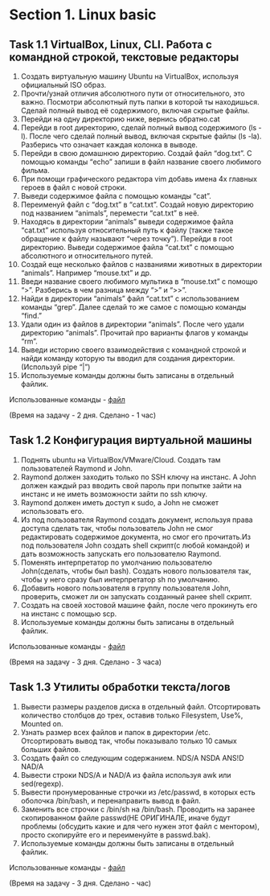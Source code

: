 # Section 1. Linux basic

## Task 1.1 VirtualBox, Linux, CLI. Работа с командной строкой, текстовые редакторы

1. Создать виртуальную машину Ubuntu на VirtualBox, используя официальный ISO образ.
1. Прочти/узнай отличия абсолютного пути от относительного, это важно. Посмотри абсолютный путь папки в которой ты находишься. Сделай полный вывод её содержимого, включая скрытые файлы.
1. Перейди на одну директорию ниже, вернись обратно.cat
1. Перейди в root директорию, сделай полный вывод содержимого (ls -l). После чего сделай полный вывод, включая скрытые файлы (ls -la). Разберись что означает каждая колонка в выводе.
1. Перейди в свою домашнюю директорию. Создай файл “dog.txt”. С помощью команды “echo” запиши в файл название своего любимого фильма. 
1. При помощи графического редактора vim добавь имена 4х главных героев в файл с новой строки.
1. Выведи содержимое файла с помощью команды “cat”.
1. Переименуй файл с “dog.txt” в “cat.txt”. Создай новую директорию под названием “animals”, перемести “cat.txt” в неё.
1. Находясь в директории “animals” выведи содержимое файла “cat.txt” используя относительный путь к файлу (также такое обращение к файлу называют “через точку”). Перейди в root директорию. Выведи содержимое файла “cat.txt” с помощью абсолютного и относительного путей.
1. Создай еще несколько файлов с названиями животных в директории “animals”. Например “mouse.txt” и др.
1. Введи название своего любимого мультика в “mouse.txt” с помощю “>”. Разберись в чем разница между “>” и “>>”.
1. Найди в директории “animals” файл “cat.txt” с использованием команды “grep”. Далее сделай то же самое с помощью команды “find.”
1. Удали один из файлов в директории  “animals”. После чего удали директорию “animals”. Прочитай про варианты флагов у команды “rm”.
1. Выведи историю своего взаимодействия с командной строкой и найди команду которую ты вводил для создания директории. (Используй pipe “|”)
1. Используемые команды должны быть записаны в отдельный файлик.

Использованные команды - [файл](https://github.com/olya-yurchenko/Innowise_DevOps_Internship/blob/main/Section%201.%20Linux%20basic/Task%201.1/Commands.txt)

(Время на задачу - 2 дня. Сделано - 1 час)

## Task 1.2 Конфигурация виртуальной машины

1. Поднять ubuntu на VirtualBox/VMware/Cloud. Создать там пользователей Raymond и John. 
1. Raymond должен заходить только по SSH ключу на инстанс. А John должен каждый раз вводить свой пароль при попытке зайти на инстанс и не иметь возможности зайти по ssh ключу.
1. Raymond должен иметь доступ к sudo, а John не сможет использовать его. 
1. Из под пользователя Raymond создать документ, используя права доступа сделать так, чтобы пользователь John не смог редактировать содержимое документа, но смог его прочитать.Из под пользователя John создать shell скрипт(с любой командой) и дать возможность запускать его пользователю Raymond. 
1. Поменять интерпретатор по умолчанию пользователю John(сделать, чтобы был bash). Создать нового пользователя так, чтобы у него сразу был интерпретатор sh по умолчанию. 
1. Добавить нового пользователя в группу пользователя John, проверить, сможет ли он запускать созданный ранее shell скрипт. 
1. Создать на своей хостовой машине файл, после чего прокинуть его на инстанс с помощью scp. 
1. Используемые команды должны быть записаны в отдельный файлик.

Использованные команды - [файл](https://github.com/olya-yurchenko/Innowise_DevOps_Internship/blob/main/Section%201.%20Linux%20basic/Task%201.2/Commands.txt)

(Время на задачу - 3 дня. Сделано - 3 часа)

## Task 1.3 Утилиты обработки текста/логов

1. Вывести размеры разделов диска в отдельный файл. Отсортировать количество столбцов до трех, оставив только Filesystem, Use%, Mounted on.
1. Узнать размер всех файлов и папок в директории /etc. Отсортировать вывод так, чтобы показывало только 10 самых больших файлов.
1. Cоздать файл со следующим содержанием.
    NDS/A
NSDA
ANS!D
NAD/A
1. Вывести строки NDS/A и NAD/A из файла используя awk или sed(regexp). 
1. Вывести пронумерованные строчки из /etc/passwd, в которых есть оболочка /bin/bash, и перенаправить вывод в файл.
1. Заменить все строчки с /bin/sh на /bin/bash. Проводить на заранее скопированном файле passwd(НЕ ОРИГИНАЛЕ, иначе будут проблемы (обсудить какие и для чего нужен этот файл с ментором), просто скопируйте его и переименуйте в passwd.bak).
1. Используемые команды должны быть записаны в отдельный файлик.

Использованные команды - [файл]()

(Время на задачу - 3 дня. Сделано - час)
